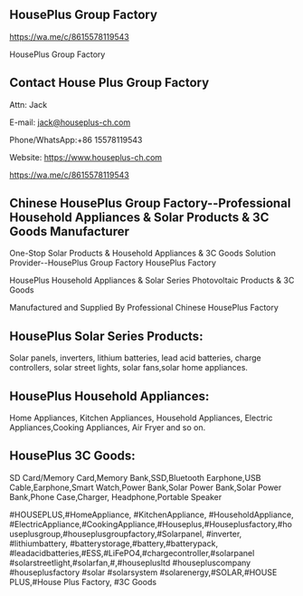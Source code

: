 ## HousePlus Group Factory


https://wa.me/c/8615578119543

HousePlus Group Factory

## Contact House Plus Group Factory

Attn: Jack

E-mail: jack@houseplus-ch.com

Phone/WhatsApp:+86 15578119543

Website: https://www.houseplus-ch.com

https://wa.me/c/8615578119543


## Chinese HousePlus Group Factory--Professional Household Appliances & Solar Products & 3C Goods Manufacturer




One-Stop Solar Products & Household Appliances & 3C Goods Solution Provider--HousePlus Group Factory HousePlus Factory


HousePlus Household Appliances & Solar Series Photovoltaic Products & 3C Goods

Manufactured and Supplied By Professional Chinese HousePlus Factory



## HousePlus Solar Series Products:

Solar panels, inverters, lithium batteries, lead acid batteries, charge controllers, solar street lights, solar fans,solar home appliances.




## HousePlus Household Appliances:

Home Appliances, Kitchen Appliances, Household Appliances, Electric Appliances,Cooking Appliances, Air Fryer and  so on.




## HousePlus 3C Goods:

SD Card/Memory Card,Memory Bank,SSD,Bluetooth Earphone,USB Cable,Earphone,Smart Watch,Power Bank,Solar Power Bank,Solar Power Bank,Phone Case,Charger, Headphone,Portable Speaker




#HOUSEPLUS,#HomeAppliance, #KitchenAppliance, #HouseholdAppliance, #ElectricAppliance,#CookingAppliance,#Houseplus,#Houseplusfactory,#houseplusgroup,#houseplusgroupfactory,#Solarpanel, #inverter, #lithiumbattery, #batterystorage,#battery,#batterypack, #leadacidbatteries,#ESS,#LiFePO4,#chargecontroller,#solarpanel #solarstreetlight,#solarfan,#,#houseplusltd #housepluscompany #houseplusfactory #solar #solarsystem #solarenergy,#SOLAR,#HOUSE PLUS,#House Plus Factory, #3C Goods



